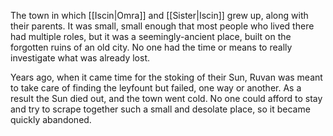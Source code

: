 The town in which [[Iscin|Omra]] and [[Sister|Iscin]] grew up, along with their parents. It was small, small enough that most people who lived there had multiple roles, but it was a seemingly-ancient place, built on the forgotten ruins of an old city. No one had the time or means to really investigate what was already lost. 

Years ago, when it came time for the stoking of their Sun, Ruvan was meant to take care of finding the leyfount but failed, one way or another. As a result the Sun died out, and the town went cold. No one could afford to stay and try to scrape together such a small and desolate place, so it became quickly abandoned. 